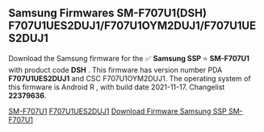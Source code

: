 <h2>Samsung Firmwares SM-F707U1(DSH) F707U1UES2DUJ1/F707U1OYM2DUJ1/F707U1UES2DUJ1</h2>
Download the Samsung firmware for the ✅ <strong>Samsung SSP </strong> ⭐ <strong>SM-F707U1</strong> with product code <strong>DSH</strong> . This firmware has version number PDA <strong>F707U1UES2DUJ1</strong> and CSC F707U1OYM2DUJ1. The operating system of this firmware is Android R , with build date 2021-11-17. Changelist <strong>22379636</strong>.


[SM-F707U1](https://samfirm.shop/samsung/model/SM-F707U1)
[F707U1UES2DUJ1](https://samfirm.shop/samsung/pda/F707U1UES2DUJ1)
[Download Firmware Samsung SSP SM-F707U1](https://samfirm.shop/samsung/firmware/475807)
